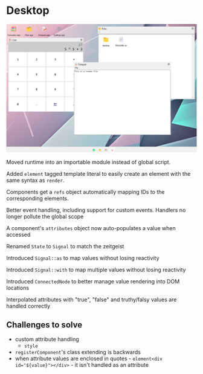 # Desktop

![screenshot of desktop app](../images/screenshot-desktop.png)

Moved runtime into an importable module instead of global script.

Added `element` tagged template literal to easily create an element with the same syntax as `render`.

Components get a `refs` object automatically mapping IDs to the corresponding elements.

Better event handling, including support for custom events. Handlers no longer pollute the global scope

A component's `attributes` object now auto-populates a value when accessed

Renamed `State` to `Signal` to match the zeitgeist

Introduced `Signal::as` to map values without losing reactivity

Introduced `Signal::with` to map multiple values without losing reactivity

Introduced `ConnectedNode` to better manage value rendering into DOM locations

Interpolated attributes with "true", "false" and truthy/falsy values are handled correctly

## Challenges to solve

- custom attribute handling
  - `style`
- `registerComponent`'s class extending is backwards
- when attribute values are enclosed in quotes - `element<div id="${value}"></div>` - it isn't handled as an attribute
